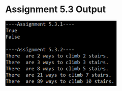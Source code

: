 # Assignment 5.3 Output
![Screenshot showing the output of Assignment 5.3](/Assignment_5.3/Assignment_5.3_Output.png)
